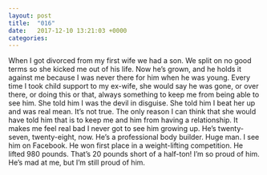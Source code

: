 ```yaml
---
layout: post
title:  "016"
date:   2017-12-10 13:21:03 +0000
categories: 
---
```


When I got divorced from my first wife we had a son. We split on no good terms so she kicked me out of his life. Now he’s grown, and he holds it against me because I was never there for him when he was young. Every time I took child support to my ex-wife, she would say he was gone, or over there, or doing this or that, always something to keep me from being able to see him. She told him I was the devil in disguise. She told him I beat her up and was real mean. It’s not true. The only reason I can think that she would have told him that is to keep me and him from having a relationship. It makes me feel real bad I never got to see him growing up.
He’s twenty-seven, twenty-eight, now. He’s a professional body builder. Huge man. I see him on Facebook. He won first place in a weight-lifting competition. He lifted 980 pounds. That’s 20 pounds short of a half-ton! I’m so proud of him. He’s mad at me, but I’m still proud of him.
